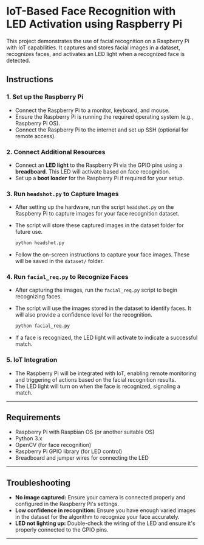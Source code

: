 # IoT-Based Face Recognition with LED Activation using Raspberry Pi

This project demonstrates the use of facial recognition on a Raspberry Pi with IoT capabilities. It captures and stores facial images in a dataset, recognizes faces, and activates an LED light when a recognized face is detected.

## Instructions

### 1. Set up the Raspberry Pi
- Connect the Raspberry Pi to a monitor, keyboard, and mouse.
- Ensure the Raspberry Pi is running the required operating system (e.g., Raspberry Pi OS).
- Connect the Raspberry Pi to the internet and set up SSH (optional for remote access).

### 2. Connect Additional Resources
- Connect an **LED light** to the Raspberry Pi via the GPIO pins using a **breadboard**. This LED will activate based on face recognition.
- Set up a **boot loader** for the Raspberry Pi if required for your setup.

### 3. Run `headshot.py` to Capture Images
- After setting up the hardware, run the script `headshot.py` on the Raspberry Pi to capture images for your face recognition dataset.
- The script will store these captured images in the dataset folder for future use.

    ```bash
    python headshot.py
    ```

- Follow the on-screen instructions to capture your face images. These will be saved in the `dataset/` folder.

### 4. Run `facial_req.py` to Recognize Faces
- After capturing the images, run the `facial_req.py` script to begin recognizing faces.
- The script will use the images stored in the dataset to identify faces. It will also provide a confidence level for the recognition.

    ```bash
    python facial_req.py
    ```

- If a face is recognized, the LED light will activate to indicate a successful match.

### 5. IoT Integration
- The Raspberry Pi will be integrated with IoT, enabling remote monitoring and triggering of actions based on the facial recognition results.
- The LED light will turn on when the face is recognized, signaling a match.

---

## Requirements
- Raspberry Pi with Raspbian OS (or another suitable OS)
- Python 3.x
- OpenCV (for face recognition)
- Raspberry Pi GPIO library (for LED control)
- Breadboard and jumper wires for connecting the LED

---

## Troubleshooting
- **No image captured:** Ensure your camera is connected properly and configured in the Raspberry Pi's settings.
- **Low confidence in recognition:** Ensure you have enough varied images in the dataset for the algorithm to recognize your face accurately.
- **LED not lighting up:** Double-check the wiring of the LED and ensure it's properly connected to the GPIO pins.

---
